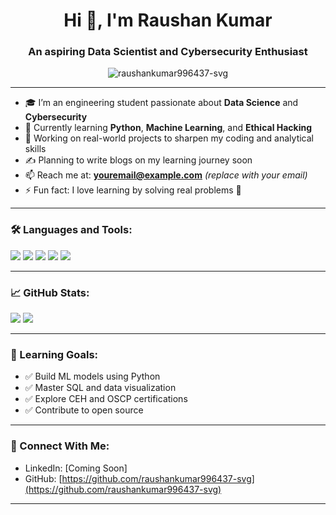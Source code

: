 
<h1 align="center">Hi 👋, I'm Raushan Kumar</h1>
<h3 align="center">An aspiring Data Scientist and Cybersecurity Enthusiast</h3>

<p align="center">
  <img src="https://komarev.com/ghpvc/?username=raushankumar996437-svg&label=Profile%20views&color=0e75b6&style=flat" alt="raushankumar996437-svg" />
</p>

---

- 🎓 I’m an engineering student passionate about **Data Science** and **Cybersecurity**
- 🌱 Currently learning **Python**, **Machine Learning**, and **Ethical Hacking**
- 🔭 Working on real-world projects to sharpen my coding and analytical skills
- ✍️ Planning to write blogs on my learning journey soon
- 📫 Reach me at: **youremail@example.com** *(replace with your email)*
- ⚡ Fun fact: I love learning by solving real problems 🧠

---

### 🛠️ Languages and Tools:

<p>
  <img src="https://img.shields.io/badge/Python-3776AB?style=for-the-badge&logo=python&logoColor=white" />
  <img src="https://img.shields.io/badge/Linux-FCC624?style=for-the-badge&logo=linux&logoColor=black" />
  <img src="https://img.shields.io/badge/SQL-4479A1?style=for-the-badge&logo=postgresql&logoColor=white" />
  <img src="https://img.shields.io/badge/Cybersecurity-121212?style=for-the-badge&logo=hackthebox&logoColor=green" />
  <img src="https://img.shields.io/badge/HTML-E34F26?style=for-the-badge&logo=html5&logoColor=white" />
</p>

---

### 📈 GitHub Stats:

<p>
  <img src="https://github-readme-stats.vercel.app/api?username=raushankumar996437-svg&show_icons=true&theme=github_dark" />
  <img src="https://github-readme-streak-stats.herokuapp.com/?user=raushankumar996437-svg&theme=github-dark-blue" />
</p>

---

### 🎯 Learning Goals:
- ✅ Build ML models using Python
- ✅ Master SQL and data visualization
- ✅ Explore CEH and OSCP certifications
- ✅ Contribute to open source

---

### 🔗 Connect With Me:
- LinkedIn: [Coming Soon]
- GitHub: [https://github.com/raushankumar996437-svg](https://github.com/raushankumar996437-svg)

---
